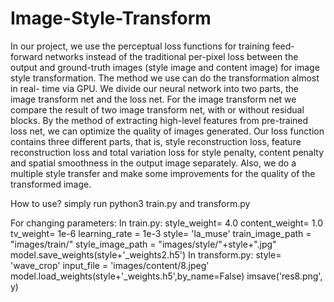 # Image-Style-Transform
In our project, we use the perceptual loss functions for training feed-forward networks instead of the traditional per-pixel loss between the output and ground-truth images (style image and content image) for image style transformation. The method we use can do the transformation almost in real- time via GPU. We divide our neural network into two parts, the image transform net and the loss net. For the image transform net we compare the result of two image transform net, with or without residual blocks. By the method of extracting high-level features from pre-trained loss net, we can optimize the quality of images generated. Our loss function contains three different parts, that is, style reconstruction loss, feature reconstruction loss and total variation loss for style penalty, content penalty and spatial smoothness in the output image separately. Also, we do a multiple style transfer and make some improvements for the quality of the transformed image.

How to use?
simply run python3 train.py and transform.py

For changing parameters:
In train.py:
    style_weight= 4.0
    content_weight= 1.0
    tv_weight= 1e-6
    learning_rate = 1e-3
    style= 'la_muse'
    train_image_path = "images/train/"
    style_image_path = "images/style/"+style+".jpg"
    model.save_weights(style+'_weights2.h5')
In transform.py:
    style= 'wave_crop'
    input_file = 'images/content/8.jpeg'
    model.load_weights(style+'_weights.h5',by_name=False)
    imsave('res8.png', y)
